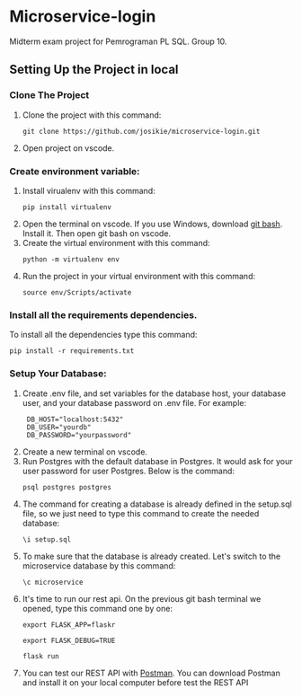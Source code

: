 # Microservice-login
Midterm exam project for Pemrograman PL SQL. Group 10. 
## Setting Up the Project in local
### Clone The Project
1. Clone the project with this command:
   ```
   git clone https://github.com/josikie/microservice-login.git
   ```
3. Open project on vscode. 
### Create environment variable:
1. Install virualenv with this command:
   ```
   pip install virtualenv
   ```
3. Open the terminal on vscode. If you use Windows, download [git bash](https://git-scm.com/downloads). Install it. Then open git bash on vscode. 
4. Create the virtual environment with this command:
   ```
   python -m virtualenv env
   ```
6. Run the project in your virtual environment with this command:
   ```
   source env/Scripts/activate
   ```
### Install all the requirements dependencies.
To install all the dependencies type this command:
```
pip install -r requirements.txt
```
### Setup Your Database:
1. Create .env file, and set variables for the database host, your database user, and your database password on .env file.
   For example:
   ```
    DB_HOST="localhost:5432"
    DB_USER="yourdb"
    DB_PASSWORD="yourpassword"
   ```
2. Create a new terminal on vscode.
3. Run Postgres with the default database in Postgres. It would ask for your user password for user Postgres.
   Below is the command:
   ```
   psql postgres postgres
   ```
5. The command for creating a database is already defined in the setup.sql file, so we just need to type this command to create the needed database:
   ```
   \i setup.sql
   ```
7. To make sure that the database is already created. Let's switch to the microservice database by this command:
   ```
   \c microservice
   ```
9. It's time to run our rest api. On the previous git bash terminal we opened, type this command one by one:
   ```
   export FLASK_APP=flaskr
   ```
   ```
   export FLASK_DEBUG=TRUE
   ```
   ```
   flask run
   ```
11. You can test our REST API with [Postman](https://www.postman.com/). You can download Postman and install it on your local computer before test the REST API
